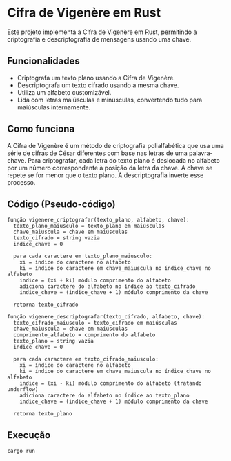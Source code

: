 # Cifra de Vigenère em Rust

Este projeto implementa a Cifra de Vigenère em Rust, permitindo a criptografia e descriptografia de mensagens usando uma chave.

## Funcionalidades

*   Criptografa um texto plano usando a Cifra de Vigenère.
*   Descriptografa um texto cifrado usando a mesma chave.
*   Utiliza um alfabeto customizável.
*   Lida com letras maiúsculas e minúsculas, convertendo tudo para maiúsculas internamente.

## Como funciona

A Cifra de Vigenère é um método de criptografia polialfabética que usa uma série de cifras de César diferentes com base nas letras de uma palavra-chave. Para criptografar, cada letra do texto plano é deslocada no alfabeto por um número correspondente à posição da letra da chave. A chave se repete se for menor que o texto plano. A descriptografia inverte esse processo.

## Código (Pseudo-código)

```
função vigenere_criptografar(texto_plano, alfabeto, chave):
  texto_plano_maiusculo = texto_plano em maiúsculas
  chave_maiuscula = chave em maiúsculas
  texto_cifrado = string vazia
  indice_chave = 0

  para cada caractere em texto_plano_maiusculo:
    xi = índice do caractere no alfabeto
    ki = índice do caractere em chave_maiuscula no índice_chave no alfabeto
    indice = (xi + ki) módulo comprimento do alfabeto
    adiciona caractere do alfabeto no índice ao texto_cifrado
    indice_chave = (indice_chave + 1) módulo comprimento da chave

  retorna texto_cifrado

função vigenere_descriptografar(texto_cifrado, alfabeto, chave):
  texto_cifrado_maiusculo = texto_cifrado em maiúsculas
  chave_maiuscula = chave em maiúsculas
  comprimento_alfabeto = comprimento do alfabeto
  texto_plano = string vazia
  indice_chave = 0

  para cada caractere em texto_cifrado_maiusculo:
    xi = índice do caractere no alfabeto
    ki = índice do caractere em chave_maiuscula no índice_chave no alfabeto
    indice = (xi - ki) módulo comprimento do alfabeto (tratando underflow)
    adiciona caractere do alfabeto no índice ao texto_plano
    indice_chave = (indice_chave + 1) módulo comprimento da chave

  retorna texto_plano
```

## Execução

`cargo run`
